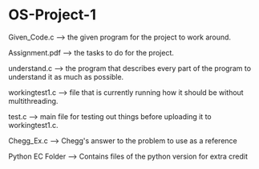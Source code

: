 # OS-Project-1

Given_Code.c --> the given program for the project to work around.

Assignment.pdf --> the tasks to do for the project.

understand.c --> the program that describes every part of the program to understand it
as much as possible.

workingtest1.c --> file that is currently running how it should be without multithreading.

test.c --> main file for testing out things before uploading it to workingtest1.c.

Chegg_Ex.c --> Chegg's answer to the problem to use as a reference

Python EC Folder --> Contains files of the python version for extra credit
